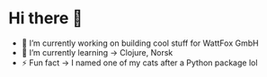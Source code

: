 # Hi there 🐒

- 🔭 I’m currently working on building cool stuff for WattFox GmbH
- 🌱 I’m currently learning -> Clojure, Norsk
- ⚡ Fun fact -> I named one of my cats after a Python package lol

<!--
**matlafu/matlafu** is a ✨ _special_ ✨ repository because its `README.md` (this file) appears on your GitHub profile.

Here are some ideas to get you started:

- 🔭 I’m currently working on ...
- 🌱 I’m currently learning ...
- 👯 I’m looking to collaborate on ...
- 🤔 I’m looking for help with ...
- 💬 Ask me about ...
- 📫 How to reach me: ...
- 😄 Pronouns: ...
- ⚡ Fun fact: ...
-->
